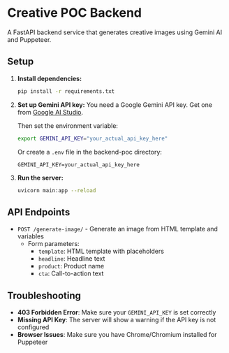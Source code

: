 # Creative POC Backend

A FastAPI backend service that generates creative images using Gemini AI and Puppeteer.

## Setup

1. **Install dependencies:**
   ```bash
   pip install -r requirements.txt
   ```

2. **Set up Gemini API key:**
   You need a Google Gemini API key. Get one from [Google AI Studio](https://makersuite.google.com/app/apikey).

   Then set the environment variable:
   ```bash
   export GEMINI_API_KEY="your_actual_api_key_here"
   ```

   Or create a `.env` file in the backend-poc directory:
   ```
   GEMINI_API_KEY=your_actual_api_key_here
   ```

3. **Run the server:**
   ```bash
   uvicorn main:app --reload
   ```

## API Endpoints

- `POST /generate-image/` - Generate an image from HTML template and variables
  - Form parameters:
    - `template`: HTML template with placeholders
    - `headline`: Headline text
    - `product`: Product name
    - `cta`: Call-to-action text

## Troubleshooting

- **403 Forbidden Error**: Make sure your `GEMINI_API_KEY` is set correctly
- **Missing API Key**: The server will show a warning if the API key is not configured
- **Browser Issues**: Make sure you have Chrome/Chromium installed for Puppeteer
